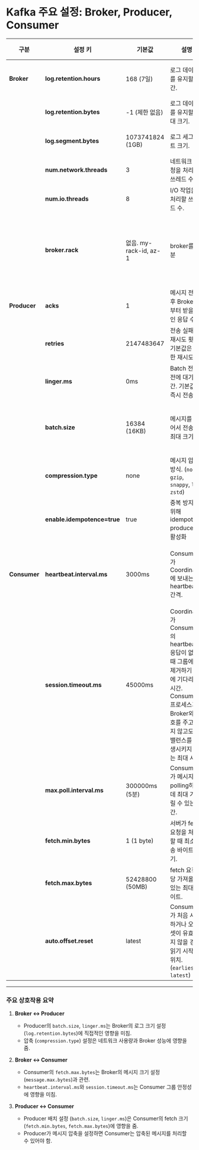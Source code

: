# Kafka 주요 설정: Broker, Producer, Consumer

| **구분**          | **설정 키**                  | **기본값**              | **설명**                                                                                                                    | **관련 구성 요소**       | **상호작용 설명**                                                                                                   |
|--------------------|---------------------------|----------------------|---------------------------------------------------------------------------------------------------------------------------|--------------------|---------------------------------------------------------------------------------------------------------------|
| **Broker**         | **log.retention.hours**   | 168 (7일)             | 로그 데이터를 유지할 시간.                                                                                                           | Producer, Consumer | 오래된 로그 제거가 Producer 데이터 손실 및 Consumer 처리 중단에 영향.                                                              |
|                    | **log.retention.bytes**   | -1 (제한 없음)           | 로그 데이터를 유지할 최대 크기.                                                                                                        | Producer           | 큰 배치 (`batch.size`)로 인해 로그 크기가 빠르게 증가할 수 있음.                                                                  |
|                    | **log.segment.bytes**     | 1073741824 (1GB)     | 로그 세그먼트 크기.                                                                                                               | Producer           | 큰 메시지 전송 시 로그 세그먼트 크기와 호환성 고려 필요.                                                                             |
|                    | **num.network.threads**   | 3                    | 네트워크 요청을 처리할 쓰레드 수.                                                                                                       | Producer, Consumer | 요청 증가 시 쓰레드 부족으로 성능 저하 발생 가능.                                                                                 |
|                    | **num.io.threads**        | 8                    | I/O 작업을 처리할 쓰레드 수.                                                                                                        | Producer, Consumer | Producer 배치 및 Consumer fetch 작업에서 효율적인 처리 요구.                                                                 |
|                    | **broker.rack**           | 없음. my-rack-id, az-1 | broker를 구분                                                                                                                | Broker, Consumer   | `consumer.rack`설정과 함께 사용. Consumer가 위치한 AZ를 알고 있고, 해당 AZ에 leader replica와 동기화된 상태를 유지하고 있는 follwer replica가 있다면, 여기서 읽어올 수 있게 하자                                                                                    |
| **Producer**       | **acks**                  | 1                    | 메시지 전송 후 Broker로부터 받을 확인 응답 수준.                                                                                           | Broker             | `acks=all`로 설정 시 Broker 쓰기 부하 증가 가능.                                                                          |
|                    | **retries**               | 2147483647           | 전송 실패 시 재시도 횟수. 기본값은 무한 재시도.                                                                                              | Broker             | 네트워크 상태나 Broker 부하 증가 시 재시도가 Broker 성능에 영향.                                                                   |
|                    | **linger.ms**             | 0ms                  | Batch 전송 전에 대기 시간. 기본값은 즉시 전송.                                                                                            | Broker, Consumer   | 대기 시간 증가 시 배치 효율성 증가 가능.<br>Consumer는 fetch 처리량 증가.                                                           |
|                    | **batch.size**            | 16384 (16KB)         | 메시지를 묶어서 전송할 최대 크기.                                                                                                       | Broker, Consumer   | 큰 배치 설정은 Broker 로그 크기 (`log.retention.bytes`)와 Consumer fetch (`fetch.max.bytes`)에 영향.                        |
|                    | **compression.type**      | none                 | 메시지 압축 방식. (`none`, `gzip`, `snappy`, `lz4`, `zstd`)                                                                      | Consumer           | 압축된 메시지는 Consumer가 처리할 수 있어야 하며, CPU 부하 증가 가능.                                                                |
|                    | **enable.idempotence=true**      | true                 | 중복 방지를 위해 idempotent producer를 활성화                                                                   | Broker             |                                                                 |
| **Consumer**       | **heartbeat.interval.ms** | 3000ms               | Consumer가 Coordinator에 보내는 heartbeat 간격.                                                                                  | Broker             | `session.timeout.ms`와의 비율을 맞춰야 그룹 안정성이 보장됨. 일반적으로 `session.timeout.ms`보다 더 낮은 값이어야 하며 대체로 1/3으로 결정하는 것이 보통이다. |
|                    | **session.timeout.ms**    | 45000ms              | Coordinator가 Consumer의 heartbeat 응답이 없을 때 그룹에서 제거하기 전에 기다리는 시간. Consumer 프로세스가 Broker와 신호를 주고 받지 않고도 리밸런스를 발생시키지 않는 최대 시간 | Broker             | 안정적인 연결을 위해 `heartbeat.interval.ms`와 조정 필요.                                                                   |
|                    | **max.poll.interval.ms**  | 300000ms (5분)        | Consumer가 메시지를 polling하는 데 최대 기다릴 수 있는 시간.                                                                                | Broker, Producer   | 메시지 처리 시간이 길 경우 적절히 설정 필요.<br>Producer가 긴 배치를 전송하면 Consumer도 더 긴 대기 필요.                                       |
|                    | **fetch.min.bytes**       | 1 (1 byte)           | 서버가 fetch 요청을 처리할 때 최소 전송 바이트 크기.                                                                                         | Producer, Broker   | 작은 배치 전송 시 fetch 부하 증가 가능.<br>Broker 처리 성능에 영향.                                                               |
|                    | **fetch.max.bytes**       | 52428800 (50MB)      | fetch 요청 당 가져올 수 있는 최대 바이트.                                                                                               | Broker             | Broker의 `message.max.bytes`와 조율 필요.                                                                           |
|                    | **auto.offset.reset**     | latest               | Consumer가 처음 시작하거나 오프셋이 유효하지 않을 경우 읽기 시작할 위치. (`earliest`, `latest`)                                                      | Producer           | 최신 메시지 처리 (`latest`) 또는 이전 메시지 처리 (`earliest`) 방식 선택.                                                         |

---

### 주요 상호작용 요약

1. **Broker ↔ Producer**  
   - Producer의 `batch.size`, `linger.ms`는 Broker의 로그 크기 설정 (`log.retention.bytes`)에 직접적인 영향을 미침.  
   - 압축 (`compression.type`) 설정은 네트워크 사용량과 Broker 성능에 영향을 줌.

2. **Broker ↔ Consumer**  
   - Consumer의 `fetch.max.bytes`는 Broker의 메시지 크기 설정 (`message.max.bytes`)과 관련.  
   - `heartbeat.interval.ms`와 `session.timeout.ms`는 Consumer 그룹 안정성에 영향을 미침.

3. **Producer ↔ Consumer**  
   - Producer 배치 설정 (`batch.size`, `linger.ms`)은 Consumer의 fetch 크기 (`fetch.min.bytes`, `fetch.max.bytes`)에 영향을 줌.  
   - Producer가 메시지 압축을 설정하면 Consumer는 압축된 메시지를 처리할 수 있어야 함.
